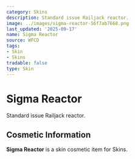 ```yaml
---
category: Skins
description: Standard issue Railjack reactor.
image: ../images/sigma-reactor-56f7ab7668.png
last_updated: '2025-09-17'
name: Sigma Reactor
source: WFCD
tags:
- Skin
- Skins
tradable: false
type: Skin
---
```


# Sigma Reactor

Standard issue Railjack reactor.

## Cosmetic Information

**Sigma Reactor** is a skin cosmetic item for Skins.

